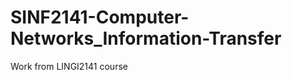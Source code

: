 SINF2141-Computer-Networks_Information-Transfer
===============================================

Work from LINGI2141 course
